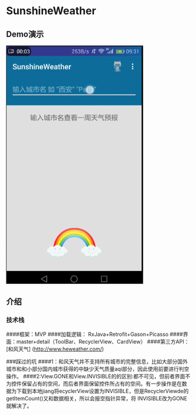 # SunshineWeather
## Demo演示
![image](https://github.com/busySnail/SunshineWeather/blob/master/gif/%E5%BD%95%E5%B1%8F.gif) 

## 介绍

### 技术栈 
####框架：MVP
####加载逻辑： RxJava+Retrofit+Gason+Picasso 
####界面：master+detail（ToolBar、RecyclerView、CardView）
####第三方API：[和风天气] (http://www.heweather.com/)

###踩过的坑
####1：和风天气并不支持所有城市的完整信息，比如大部分国外城市和和小部分国内城市获得的中缺少天气质量aqi部分，因此使用前要进行判空操作。
####2:VIew.GONE和View.INVISIBLE的的区别:都不可见，但前者界面不为控件保留占有的空间，而后者界面保留控件所占有的空间。有一步操作是在数           据为下载到本地jiang将ecyclerView设置为INVISIBLE，但是RecyclerViewde的getItemCount()又和数据相关，所以会报空指针异常，将                  INVISIBLE改为GONE就解决了。    
  
  
   

